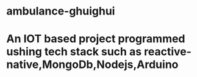 # ambulance-ghuighui
# An IOT based project programmed ushing tech stack such as reactive-native,MongoDb,Nodejs,Arduino
